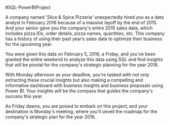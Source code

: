 #SQL-PowerBIProject

A company named 'Slice & Spice Pizzeria' unexpectedly hired you as a data analyst in February 2016 because of a massive layoff by the end of 2015. And your senior gave you the company's entire 2015 sales data, which includes pizza IDs, order details, pizza names, quantities, etc. This company has a history of using their past year’s sales data to optimize their business for the upcoming year.

You were given this data on February 5, 2016, a Friday, and you've been granted the entire weekend to analyze this data using SQL and find insights that will be pivotal for the company's strategic planning for the year 2016.

With Monday afternoon as your deadline, you're tasked with not only extracting these crucial insights but also making a compelling and informative dashboard with business insights and business proposals using Power BI. Your insights will be the compass that guides the company's success this year.

As Friday dawns, you are poised to embark on this project, and your destination is Monday's meeting, where you'll unveil the roadmap for the company's strategic plan for the year 2016.


